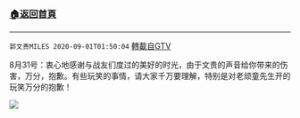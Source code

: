 ﻿###  [:house:返回首頁](https://github.com/ourhimalayas/txt)
---

`郭文贵MILES 2020-09-01T01:50:04` [轉載自GTV](https://gtv.org/web/#/UserInfo/5e596957357cc612d35a8044)

8月31号：衷心地感谢与战友们度过的美好的时光，由于文贵的声音给你带来的伤害，万分，抱歉。有些玩笑的事情，请大家千万要理解，特别是对老顽童先生开的玩笑万分的抱歉！

[![](https://filegroup.gtv.org/cdn-cgi/image/width=600/https://filegroup.gtv.org/group3/default/20200901/01/50/0/0f8cead105c7ae58e836db6f2f7cd653)](https://filegroup.gtv.org/group3/default/20200901/01/50/0/b9ee13d29739bf5c5c1b4cf9ad4b67e5.MOV)